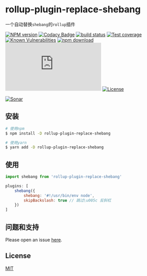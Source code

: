 # rollup-plugin-replace-shebang

一个自动替换`shebang`的`rollup`插件

[![NPM version][npm-image]][npm-url]
[![Codacy Badge][codacy-image]][codacy-url]
[![build status][travis-image]][travis-url]
[![Test coverage][codecov-image]][codecov-url]
[![Known Vulnerabilities][snyk-image]][snyk-url]
[![npm download][download-image]][download-url]
[![gzip][gzip-image]][gzip-url]
[![License][license-image]][license-url]

[![Sonar][sonar-image]][sonar-url]

[npm-image]: https://img.shields.io/npm/v/rollup-plugin-replace-shebang.svg?style=flat-square
[npm-url]: https://npmjs.org/package/rollup-plugin-replace-shebang
[codacy-image]: https://app.codacy.com/project/badge/Grade/f70d4880e4ad4f40aa970eb9ee9d0696
[codacy-url]: https://www.codacy.com/gh/saqqdy/rollup-plugin-replace-shebang/dashboard?utm_source=github.com&utm_medium=referral&utm_content=saqqdy/rollup-plugin-replace-shebang&utm_campaign=Badge_Grade
[travis-image]: https://travis-ci.com/saqqdy/rollup-plugin-replace-shebang.svg?branch=master
[travis-url]: https://travis-ci.com/saqqdy/rollup-plugin-replace-shebang
[codecov-image]: https://img.shields.io/codecov/c/github/saqqdy/rollup-plugin-replace-shebang.svg?style=flat-square
[codecov-url]: https://codecov.io/github/saqqdy/rollup-plugin-replace-shebang?branch=master
[snyk-image]: https://snyk.io/test/npm/rollup-plugin-replace-shebang/badge.svg?style=flat-square
[snyk-url]: https://snyk.io/test/npm/rollup-plugin-replace-shebang
[download-image]: https://img.shields.io/npm/dm/rollup-plugin-replace-shebang.svg?style=flat-square
[download-url]: https://npmjs.org/package/rollup-plugin-replace-shebang
[gzip-image]: http://img.badgesize.io/https://unpkg.com/rollup-plugin-replace-shebang/dist/index.js?compression=gzip&label=gzip%20size:%20JS
[gzip-url]: http://img.badgesize.io/https://unpkg.com/rollup-plugin-replace-shebang/dist/index.js?compression=gzip&label=gzip%20size:%20JS
[license-image]: https://img.shields.io/badge/License-MIT-yellow.svg
[license-url]: LICENSE
[sonar-image]: https://sonarcloud.io/api/project_badges/quality_gate?project=saqqdy_rollup-plugin-replace-shebang
[sonar-url]: https://sonarcloud.io/dashboard?id=saqqdy_rollup-plugin-replace-shebang

## 安装

```bash
# 使用npm
$ npm install -D rollup-plugin-replace-shebang

# 使用yarn
$ yarn add -D rollup-plugin-replace-shebang
```

## 使用

```js
import shebang from 'rollup-plugin-replace-shebang'

plugins: [
    shebang({
        shebang: '#!/usr/bin/env node',
        skipBackslash: true // 跳过\u005c 反斜杠
    })
]
```

## 问题和支持

Please open an issue [here](https://github.com/saqqdy/rollup-plugin-replace-shebang/issues).

## License

[MIT](LICENSE)
